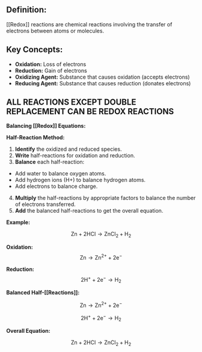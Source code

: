 
## **Definition:**
[[Redox]] reactions are chemical reactions involving the transfer of electrons between atoms or molecules.

## **Key Concepts:**
* **Oxidation:** Loss of electrons
* **Reduction:** Gain of electrons
* **Oxidizing Agent:** Substance that causes oxidation (accepts electrons)
* **Reducing Agent:** Substance that causes reduction (donates electrons)

## **ALL REACTIONS EXCEPT DOUBLE REPLACEMENT CAN BE REDOX REACTIONS**

**Balancing [[Redox]] Equations:**

**Half-Reaction Method:**
1. **Identify** the oxidized and reduced species.
2. **Write** half-reactions for oxidation and reduction.
3. **Balance** each half-reaction:
 * Add water to balance oxygen atoms.
 * Add hydrogen ions (H+) to balance hydrogen atoms.
 * Add electrons to balance charge.
4. **Multiply** the half-reactions by appropriate factors to balance the number of electrons transferred.
5. **Add** the balanced half-reactions to get the overall equation.

**Example:**

$$ \text{Zn} + \text{2HCl} \rightarrow \text{ZnCl}_2 + \text{H}_2 $$

**Oxidation:** $$\text{Zn} \rightarrow \text{Zn}^{2+} + 2\text{e}^-$$

**Reduction:** $$ 2\text{H}^+ + 2\text{e}^- \rightarrow \text{H}_2$$

**Balanced Half-[[Reactions]]:**

$$ \text{Zn} \rightarrow \text{Zn}^{2+} + 2\text{e}^-$$

$$ 2\text{H}^+ + 2\text{e}^- \rightarrow \text{H}_2$$

**Overall Equation:**

$$ \text{Zn} + 2\text{HCl} \rightarrow \text{ZnCl}_2 + \text{H}_2$$
